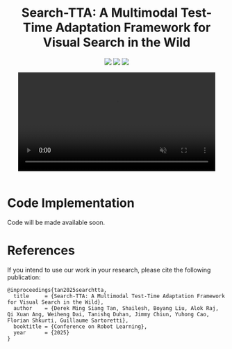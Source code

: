 <h1 align="center"> Search-TTA: A Multimodal Test-Time Adaptation Framework for Visual Search in the Wild </h1>

<div align="center">

<a href='https://search-tta.github.io/'><img src='https://img.shields.io/badge/Project-Page-Green'></a> 
<a href='https://arxiv.org/abs/2505.11350'><img src='https://img.shields.io/badge/Paper-Arxiv-red'></a>
<a href='https://huggingface.co/spaces/derektan95/search-tta-demo'><img src='https://img.shields.io/badge/🤗%20Hugging%20Face-Spaces-yellow'></a>


<!-- <img src="assets/Real_Drone_Yosemite_1500bitrate.mp4" width="90%"/> -->

<video width="90%" autoplay muted loop>
  <source src="assets/Real_Drone_Yosemite_1500bitrate.mp4" type="video/mp4">
</video>

</div>

<br>

# Code Implementation
Code will be made available soon.


# References
If you intend to use our work in your research, please cite the following publication:
```
@inproceedings{tan2025searchtta,
  title     = {Search-TTA: A Multimodal Test-Time Adaptation Framework for Visual Search in the Wild},
  author    = {Derek Ming Siang Tan, Shailesh, Boyang Liu, Alok Raj, Qi Xuan Ang, Weiheng Dai, Tanishq Duhan, Jimmy Chiun, Yuhong Cao, Florian Shkurti, Guillaume Sartoretti},
  booktitle = {Conference on Robot Learning},
  year      = {2025}
}
```
